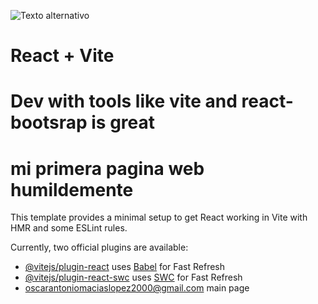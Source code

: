 ![Texto alternativo](https://wallpapers.com/images/high/java-script-development-tools-logos-de7xl17b3y30x9au.webp)




# React + Vite
# Dev with tools like vite and react-bootsrap is great 
# mi primera pagina web humildemente

This template provides a minimal setup to get React working in Vite with HMR and some ESLint rules.

Currently, two official plugins are available:

- [@vitejs/plugin-react](https://github.com/vitejs/vite-plugin-react/blob/main/packages/plugin-react/README.md) uses [Babel](https://babeljs.io/) for Fast Refresh
- [@vitejs/plugin-react-swc](https://github.com/vitejs/vite-plugin-react-swc) uses [SWC](https://swc.rs/) for Fast Refresh
- [oscarantoniomaciaslopez2000@gmail.com](http://localhost:5173/) main page
